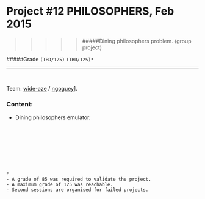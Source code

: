 # Project #12 PHILOSOPHERS, Feb 2015
>>>>> #####Dining philosophers problem. (group project)

#####Grade ``(TBD/125)`` ``(TBD/125)*``
--------  -----------------------

<br>

Team: [wide-aze](https://github.com/wide-aze) / [ngoguey](https://github.com/Ngoguey42)].
 
### Content:
* Dining philosophers emulator.
<br><br><br><br><br><br><br><br>

```
*
- A grade of 85 was required to validate the project.
- A maximum grade of 125 was reachable.
- Second sessions are organised for failed projects.
```
